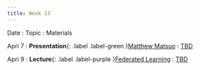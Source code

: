 ```yaml
---
title: Week 13
---
```


Date
: Topic
  : Materials

Apri 7
: **Presentation**{: .label .label-green }[Matthew Matsuo](#)
  : [TBD](#)

Apri 9
: **Lecture**{: .label .label-purple }[Federated Learning](#)
  : [TBD](#)
